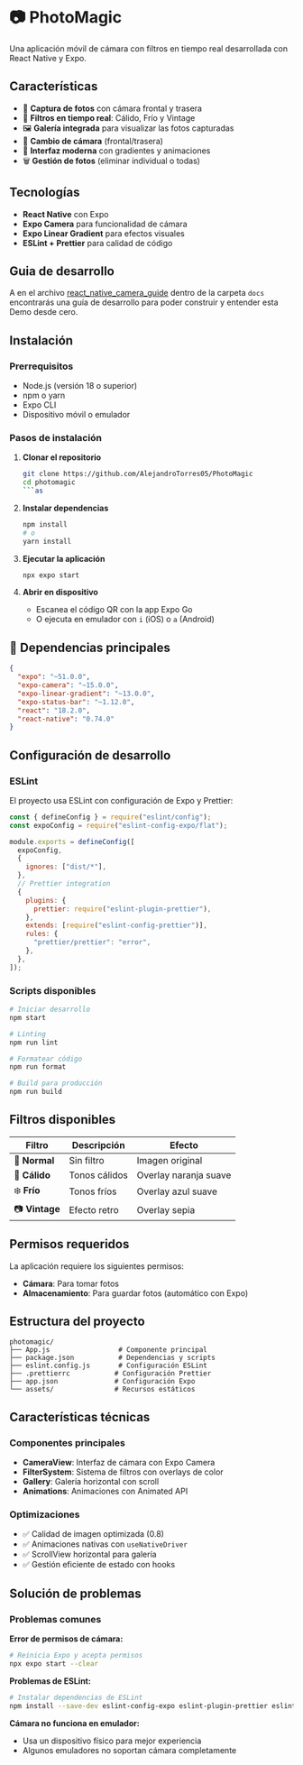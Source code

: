 # 📷 PhotoMagic

Una aplicación móvil de cámara con filtros en tiempo real desarrollada con React Native y Expo.

## Características

- 📸 **Captura de fotos** con cámara frontal y trasera
- 🎨 **Filtros en tiempo real**: Cálido, Frío y Vintage
- 🖼️ **Galería integrada** para visualizar las fotos capturadas
- 🔄 **Cambio de cámara** (frontal/trasera)
- 📱 **Interfaz moderna** con gradientes y animaciones
- 🗑️ **Gestión de fotos** (eliminar individual o todas)

## Tecnologías

- **React Native** con Expo
- **Expo Camera** para funcionalidad de cámara
- **Expo Linear Gradient** para efectos visuales
- **ESLint + Prettier** para calidad de código

## Guia de desarrollo

A en el archivo [react_native_camera_guide](./docs/react_native_camera_guide.md) dentro de la carpeta `docs` encontrarás una guía de desarrollo para poder construir y entender esta Demo desde cero.

## Instalación

### Prerrequisitos

- Node.js (versión 18 o superior)
- npm o yarn
- Expo CLI
- Dispositivo móvil o emulador

### Pasos de instalación

1. **Clonar el repositorio**

   ````bash
   git clone https://github.com/AlejandroTorres05/PhotoMagic
   cd photomagic
   ```as

   ````

2. **Instalar dependencias**

   ```bash
   npm install
   # o
   yarn install
   ```

3. **Ejecutar la aplicación**

   ```bash
   npx expo start
   ```

4. **Abrir en dispositivo**
   - Escanea el código QR con la app Expo Go
   - O ejecuta en emulador con `i` (iOS) o `a` (Android)

## 📱 Dependencias principales

```json
{
  "expo": "~51.0.0",
  "expo-camera": "~15.0.0",
  "expo-linear-gradient": "~13.0.0",
  "expo-status-bar": "~1.12.0",
  "react": "18.2.0",
  "react-native": "0.74.0"
}
```

## Configuración de desarrollo

### ESLint

El proyecto usa ESLint con configuración de Expo y Prettier:

```javascript
const { defineConfig } = require("eslint/config");
const expoConfig = require("eslint-config-expo/flat");

module.exports = defineConfig([
  expoConfig,
  {
    ignores: ["dist/*"],
  },
  // Prettier integration
  {
    plugins: {
      prettier: require("eslint-plugin-prettier"),
    },
    extends: [require("eslint-config-prettier")],
    rules: {
      "prettier/prettier": "error",
    },
  },
]);
```

### Scripts disponibles

```bash
# Iniciar desarrollo
npm start

# Linting
npm run lint

# Formatear código
npm run format

# Build para producción
npm run build
```

## Filtros disponibles

| Filtro         | Descripción   | Efecto                |
| -------------- | ------------- | --------------------- |
| 📸 **Normal**  | Sin filtro    | Imagen original       |
| 🌅 **Cálido**  | Tonos cálidos | Overlay naranja suave |
| ❄️ **Frío**    | Tonos fríos   | Overlay azul suave    |
| 📷 **Vintage** | Efecto retro  | Overlay sepia         |

## Permisos requeridos

La aplicación requiere los siguientes permisos:

- **Cámara**: Para tomar fotos
- **Almacenamiento**: Para guardar fotos (automático con Expo)

## Estructura del proyecto

```
photomagic/
├── App.js                 # Componente principal
├── package.json           # Dependencias y scripts
├── eslint.config.js       # Configuración ESLint
├── .prettierrc           # Configuración Prettier
├── app.json              # Configuración Expo
└── assets/               # Recursos estáticos
```

## Características técnicas

### Componentes principales

- **CameraView**: Interfaz de cámara con Expo Camera
- **FilterSystem**: Sistema de filtros con overlays de color
- **Gallery**: Galería horizontal con scroll
- **Animations**: Animaciones con Animated API

### Optimizaciones

- ✅ Calidad de imagen optimizada (0.8)
- ✅ Animaciones nativas con `useNativeDriver`
- ✅ ScrollView horizontal para galería
- ✅ Gestión eficiente de estado con hooks

## Solución de problemas

### Problemas comunes

**Error de permisos de cámara:**

```bash
# Reinicia Expo y acepta permisos
npx expo start --clear
```

**Problemas de ESLint:**

```bash
# Instalar dependencias de ESLint
npm install --save-dev eslint-config-expo eslint-plugin-prettier eslint-config-prettier
```

**Cámara no funciona en emulador:**

- Usa un dispositivo físico para mejor experiencia
- Algunos emuladores no soportan cámara completamente
